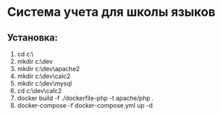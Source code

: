 # Система учета для школы языков

## Установка:
  1. cd c:\
  2. mkdir c:\dev
  3. mkdir c:\dev\apache2
  4. mkdir c:\dev\calc2
  5. mkdir c:\dev\mysql
  6. cd c:\dev\calc2
  7. docker build -f ./dockerfile-php -t apache/php .
  8. docker-compose -f docker-compose.yml up -d